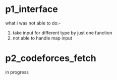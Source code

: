 # p1_interface
what i was not able to do:-
1. take input for different type by just one function
2. not able to handle map input

# p2_codeforces_fetch
in progress
